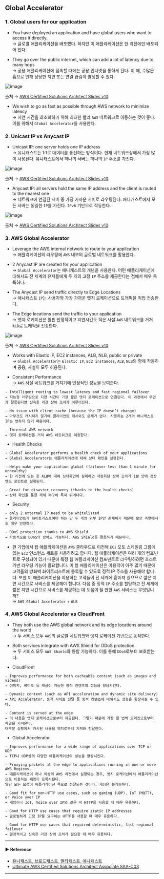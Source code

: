 ## Global Accelerator
### 1. Global users for our application
- You have deployed an application and have global users who want to access it directly.  
→ 글로벌 애플리케이션을 배포했다. 하지만 이 애플리케이션은 한 리전에만 배포되어 있다.

- They go over the public internet, which can add a lot of latency due to many hops  
→ 공용 애플리케이션에 접속할 때에는 공용 인터넷을 통하게 된다. 이 때, 수많은 홉으로 인해 상당한 지연 또는 연결 끊김이 발생할 수 있다.

![image](https://user-images.githubusercontent.com/97398071/235306683-46420af1-7ef6-43fb-b146-4f3170167967.png)

출처 → [AWS Certified Solutions Architect Slides v10](https://courses.datacumulus.com/downloads/certified-solutions-architect-pn9/)

- We wish to go as fast as possible through AWS network to minimize latency  
→ 지연 시간을 최소화하기 위해 최대한 빨리 `AWS` 네트워크로 이동하는 것이 좋다. 이를 위해서 `Global Accelerator`를 사용한다.

### 2. Unicast IP vs Anycast IP
- Unicast IP: one server holds one IP address  
→ 유니캐스트는 1:1로 데이터를 통신하는 방식이다. 현재 네트워크상에서 가장 많이 사용된다. 유니캐스트에서 하나의 서버는 하나의 `IP` 주소를 가진다.

![image](https://user-images.githubusercontent.com/97398071/235306868-abebb316-426a-4450-a307-37e226ede767.png)

출처 → [AWS Certified Solutions Architect Slides v10](https://courses.datacumulus.com/downloads/certified-solutions-architect-pn9/)

- Anycast IP: all servers hold the same IP address and the client is routed to the nearest one  
→ 네트워크에 연결된 서버 중 가장 가까운 서버로 라우팅된다. 애니캐스트에서 모든 서버는 동일한 `IP`를 가진다. `IPv6` 기반으로 작동한다.

![image](https://user-images.githubusercontent.com/97398071/235306882-cf47dfec-9f26-471d-9ab8-5dc44128ac7e.png)

출처 → [AWS Certified Solutions Architect Slides v10](https://courses.datacumulus.com/downloads/certified-solutions-architect-pn9/)

### 3. AWS Global Accelerator
- Leverage the AWS internal network to route to your application  
→ 애플리케이션의 라우팅에 `AWS` 내부의 글로벌 네트워크를 활용한다. 

- 2 Anycast IP are created for your application  
→ `Global Accelerator`는 애니캐스트의 개념을 사용한다. 어떤 애플리케이션에 대해서도 전 세계의 유저들에게 두 개의 고정 `IP` 주소를 제공한다는 점에서 매우 독특하다.

- The Anycast IP send traffic directly to Edge Locations  
→ 애니캐스트 `IP`는 사용자와 가장 가까운 엣지 로케이션으로 트래픽을 직접 전송한다.

- The Edge locations send the traffic to your application  
→ 엣지 로케이션은 훨씬 안정적이고 지연시간도 적은 사설 `AWS` 네트워크를 거쳐 `ALB`로 트래픽을 전송한다.

![image](https://user-images.githubusercontent.com/97398071/235307001-c7f698a0-5ae9-48c5-8391-f6730d754ef0.png)

출처 → [AWS Certified Solutions Architect Slides v10](https://courses.datacumulus.com/downloads/certified-solutions-architect-pn9/)

- Works with Elastic IP, EC2 instances, ALB, NLB, public or private  
→ `Global Accelerator`는 `Elastic IP`, `EC2 instances`, `ALB`, `NLB`와 함께 작동하며 공용, 사설이 모두 허용된다.

- Consistent Performance  
→ `AWS` 사설 네트워크를 거치기에 안정적인 성능을 보여준다.
~~~
- Intelligent routing to lowest latency and fast regional failover
→ 지능형 라우팅으로 지연 시간이 가장 짧은 앳지 로케이션으로 연결된다. 이 과정에서 무언가 잘못된다면 신속한 리전 장애 조치가 이루어진다.

- No issue with client cache (because the IP doesn’t change)
→ 아무것도 캐시하지 않기에 클라이언트 캐시와도 문제가 없다. 사용하는 2개의 애니캐스트 IP는 변하지 않기 때문이다.

- Internal AWS network
→ 앳지 로케이션을 거쳐 AWS 네트워크로 이동한다.
~~~

- Health Checks
~~~
- Global Accelerator performs a health check of your applications
→ Global Accelerator는 애플리케이션에 대해 상태 확인을 실행한다.

- Helps make your application global (failover less than 1 minute for unhealthy)
→ 한 리전에 있는 한 ALB에 대해 상태확인에 실패하면 자동화된 장애 조치가 1분 안에 정상 엔드 포인트로 실행된다.

- Great for disaster recovery (thanks to the health checks)
→ 상태 확인을 통한 재해 복구에 특히 뛰어나다.
~~~

- Security
~~~
- only 2 external IP need to be whitelisted
→ 클라이언트가 화이트리스트여야 하는 단 두 개의 외부 IP만 존재하기 때문에 보안 측면에서도 매우 안전하다.

- DDoS protection thanks to AWS Shield
→ 자동적으로 DDoS의 방어도 가능하다. AWS Shield를 활용하기 때문이다.
~~~

- 한 기업에서 웹 애플리케이션을 `AWS` 클라우드로 이전해 `EC2` 오토 스케일링 그룹에 있는 `EC2` 인스턴스 세트를 사용하려고 합니다. 웹 애플리케이션은 여러 개의 컴포넌트로 구성되어 있기 때문에 특정 웹 애플리케이션 컴포넌트로 라우팅하려면 호스트 기반 라우팅 기능이 필요합니다. 이 웹 애플리케이션은 이용객이 아주 많기 때문에 고객들의 방화벽 화이트리스트에 등록될 수 있도록 정적 IP 주소를 사용해야 합니다. 또한 이 애플리케이션을 이용하는 고객들이 전 세계에 흩어져 있으므로 짧은 지연 시간으로 서비스를 제공해야 합니다. 다음 중 정적 `IP` 주소를 할당하고 전 세계에 짧은 지연 시간으로 서비스를 제공하는 데 도움이 될 만한 `AWS` 서비스는 무엇입니까?  
→ `AWS Global Accelerator` + `ALB`

### 4. AWS Global Accelerator vs CloudFront
- They both use the AWS global network and its edge locations around the world  
→ 두 서비스 모두 `AWS`의 글로벌 네트워크와 엣지 로케이션 기반으로 동작한다.

- Both services integrate with AWS Shield for DDoS protection.  
→ 두 서비스 모두 `AWS Shield`와 통합 가능하다. 이를 통해 `DDoS`로부터 보호받는다.

- CloudFront
~~~
- Improves performance for both cacheable content (such as images and videos)
→ 이미지, 비디오 등 캐싱이 가능한 정적 컨텐츠의 성능을 향상시킨다.

- Dynamic content (such as API acceleration and dynamic site delivery)
→ API Accelerator, 동적 사이트 전달 등 동적 컨텐츠에 대해서도 성능을 향상시킬 수 있다.

- Content is served at the edge
→ 이 내용은 엣지 로케이션으로부터 제공된다. 그렇기 때문에 가끔 한 번씩 오리진으로부터 파일을 가져온다. 
대부분 상황에서 캐시된 내용을 엣지로부터 가져와 전달한다.
~~~

- Global Accelerator
~~~
- Improves performance for a wide range of applications over TCP or UDP
→ TCP나 UDP상의 다양한 애플리케이션의 성능을 향상시킨다.

- Proxying packets at the edge to applications running in one or more AWS Regions.
→ 애플리케이션이 하나 이상의 AWS 리전에서 실행되는 경우, 엣지 로케이션에서 애플리케이션으로 이동하는 패킷이 프록시된다.
일단 모든 요청이 애플리케이션 쪽으로 전달되는 것이다. 캐싱은 불가능하다.

- Good fit for non-HTTP use cases, such as gaming (UDP), IoT (MQTT), or Voice over IP
→ 게임이나 IoT, Voice over IP와 같은 비 HTTP를 사용할 때 매우 유용하다.

- Good for HTTP use cases that require static IP addresses
→ 글로벌하게 고정 IP를 요구하는 HTTP를 사용할 때 매우 유용하다.

- Good for HTTP use cases that required deterministic, fast regional failover
→ 결정적이고 신속한 리전 장애 조치가 필요할 때 매우 유용하다.
~~~

---
#### ▶ Reference
- [유니캐스트, 브로드캐스트, 멀티캐스트, 애니캐스트](https://majjangjjang.tistory.com/147)
- [Ultimate AWS Certified Solutions Architect Associate SAA-C03](https://www.udemy.com/course/aws-certified-solutions-architect-associate-saa-c03/)
---
